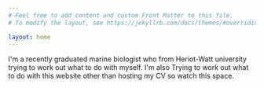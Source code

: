 ```yaml
---
# Feel free to add content and custom Front Matter to this file.
# To modify the layout, see https://jekyllrb.com/docs/themes/#overriding-theme-defaults

layout: home
---
```


 I'm a recently graduated marine biologist who from Heriot-Watt university trying to work out what to do with myself. I'm also Trying to work out what to do with this website other than hosting my CV so watch this space. 

